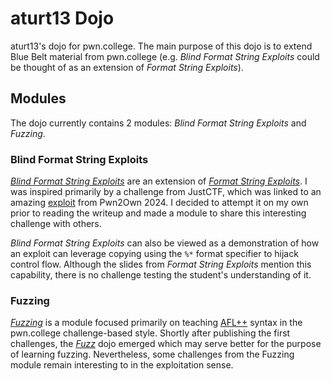 # aturt13 Dojo
aturt13's dojo for pwn.college. The main purpose of this dojo is to extend Blue Belt material from pwn.college (e.g. *Blind Format String Exploits* could be thought of as an extension of *Format String Exploits*).

## Modules
The dojo currently contains 2 modules: *Blind Format String Exploits* and *Fuzzing*.

### Blind Format String Exploits
[*Blind Format String Exploits*](https://pwn.college/aturt13-dojo~4fac9429/blindfmt/) are an extension of [*Format String Exploits*](https://pwn.college/software-exploitation/format-string-exploits/). I was inspired primarily by a challenge from JustCTF, which was linked to an amazing [exploit](https://www.synacktiv.com/en/publications/exploiting-a-blind-format-string-vulnerability-in-modern-binaries-a-case-study-from) from Pwn2Own 2024. I decided to attempt it on my own prior to reading the writeup and made a module to share this interesting challenge with others.

*Blind Format String Exploits* can also be viewed as a demonstration of how an exploit can leverage copying using the `%*` format specifier to hijack control flow. Although the slides from *Format String Exploits* mention this capability, there is no challenge testing the student's understanding of it.

### Fuzzing
[*Fuzzing*](https://pwn.college/aturt13-dojo~4fac9429/fuzzing/) is a module focused primarily on teaching [AFL++](https://github.com/AFLplusplus/AFLplusplus) syntax in the pwn.college challenge-based style. Shortly after publishing the first challenges, the [*Fuzz*](https://pwn.college/fuzz~c7f7b8c2/) dojo emerged which may serve better for the purpose of learning fuzzing. Nevertheless, some challenges from the Fuzzing module remain interesting to in the exploitation sense.
